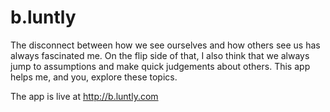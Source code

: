 # b.luntly
The disconnect between how we see ourselves and how others see us has always fascinated me. On the flip side of that, I also think that we always jump to assumptions and make quick judgements about others. This app helps me, and you, explore these topics.

The app is live at <a href="http://b.luntly.com">http://b.luntly.com</a>
